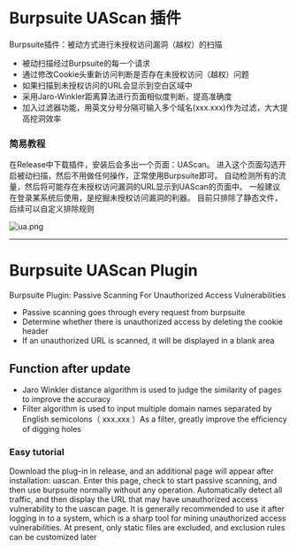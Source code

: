 # Burpsuite UAScan 插件
Burpsuite插件：被动方式进行未授权访问漏洞（越权）的扫描
+ 被动扫描经过Burpsuite的每一个请求
+ 通过修改Cookie头重新访问判断是否存在未授权访问（越权）问题
+ 如果扫描到未授权访问的URL会显示到空白区域中
+ 采用Jaro-Winkler距离算法进行页面相似度判断，提高准确度
+ 加入过滤器功能，用英文分号分隔可输入多个域名(xxx.xxx)作为过滤，大大提高挖洞效率
### 简易教程
在Release中下载插件，安装后会多出一个页面：UAScan。
进入这个页面勾选开启被动扫描，然后不用做任何操作，正常使用Burpsuite即可。
自动检测所有的流量，然后将可能存在未授权访问漏洞的URL显示到UAScan的页面中。
一般建议在登录某系统后使用，是挖掘未授权访问漏洞的利器。
目前只排除了静态文件，后续可以自定义排除规则

![ua.png](https://xuyiqing-1257927651.cos.ap-beijing.myqcloud.com/burpsuite/ua.png)
****
# Burpsuite UAScan Plugin
Burpsuite Plugin: Passive Scanning For Unauthorized Access Vulnerabilities
+ Passive scanning goes through every request from burpsuite
+ Determine whether there is unauthorized access by deleting the cookie header
+ If an unauthorized URL is scanned, it will be displayed in a blank area
## Function after update
- Jaro Winkler distance algorithm is used to judge the similarity of pages to improve the accuracy
- Filter algorithm is used to input multiple domain names separated by English semicolons（ xxx.xxx ）As a filter, greatly improve the efficiency of digging holes
### Easy tutorial
Download the plug-in in release, and an additional page will appear after installation: uascan.
Enter this page, check to start passive scanning, and then use burpsuite normally without any operation.
Automatically detect all traffic, and then display the URL that may have unauthorized access vulnerability to the uascan page.
It is generally recommended to use it after logging in to a system, which is a sharp tool for mining unauthorized access vulnerabilities.
At present, only static files are excluded, and exclusion rules can be customized later
